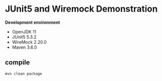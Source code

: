 # JUnit5 and Wiremock Demonstration

**Development environment**

* OpenJDK 11
* JUnit5 5.3.2
* WireMock 2.20.0
* Maven 3.6.0

## compile

```text
mvn clean package
```

